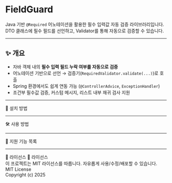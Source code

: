 # FieldGuard

Java 기반 `@Required` 어노테이션을 활용한 필수 입력값 자동 검증 라이브러리입니다.  
DTO 클래스에 필수 필드를 선언하고, Validator를 통해 자동으로 검증할 수 있습니다.

---

## ✨ 개요

- 자바 객체 내의 **필수 입력 필드 누락 여부를 자동으로 검증**
- 어노테이션 기반으로 선언 → 검증기(`RequiredValidator.validate(...)`)로 호출
- Spring 환경에서도 쉽게 연동 가능 (`@ControllerAdvice`, `ExceptionHandler`)
- 조건부 필수값 검증, 커스텀 메시지, 리스트 내부 재귀 검사 지원

---

🚀 설치 방법

---

🛠️ 사용 방법

---

🔧 지원 기능 목록

---

📄 라이선스
📄 라이선스  
이 프로젝트는 MIT 라이선스를 따릅니다. 자유롭게 사용/수정/배포할 수 있습니다. <br>
MIT License  <br>
Copyright (c) 2025

